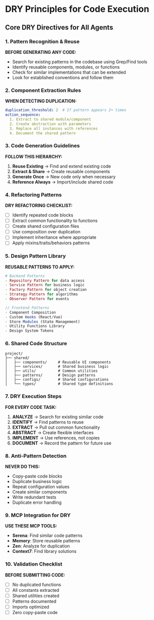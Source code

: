 # DRY Principles for Code Execution

## Core DRY Directives for All Agents

### 1. Pattern Recognition & Reuse
**BEFORE GENERATING ANY CODE:**
- Search for existing patterns in the codebase using Grep/Find tools
- Identify reusable components, modules, or functions
- Check for similar implementations that can be extended
- Look for established conventions and follow them

### 2. Component Extraction Rules
**WHEN DETECTING DUPLICATION:**
```yaml
duplication_threshold: 2  # If pattern appears 2+ times
action_sequence:
  1. Extract to shared module/component
  2. Create abstraction with parameters
  3. Replace all instances with references
  4. Document the shared pattern
```

### 3. Code Generation Guidelines
**FOLLOW THIS HIERARCHY:**
1. **Reuse Existing** → Find and extend existing code
2. **Extract & Share** → Create reusable components
3. **Generate Once** → New code only when necessary
4. **Reference Always** → Import/include shared code

### 4. Refactoring Patterns
**DRY REFACTORING CHECKLIST:**
- [ ] Identify repeated code blocks
- [ ] Extract common functionality to functions
- [ ] Create shared configuration files
- [ ] Use composition over duplication
- [ ] Implement inheritance where appropriate
- [ ] Apply mixins/traits/behaviors patterns

### 5. Design Pattern Library
**REUSABLE PATTERNS TO APPLY:**
```elixir
# Backend Patterns
- Repository Pattern for data access
- Service Pattern for business logic
- Factory Pattern for object creation
- Strategy Pattern for algorithms
- Observer Pattern for events
```

```typescript
// Frontend Patterns
- Component Composition
- Custom Hooks (React/Vue)
- Store Modules (State Management)
- Utility Functions Library
- Design System Tokens
```

### 6. Shared Code Structure
```
project/
├── shared/
│   ├── components/     # Reusable UI components
│   ├── services/       # Shared business logic
│   ├── utils/          # Common utilities
│   ├── patterns/       # Design patterns
│   ├── configs/        # Shared configurations
│   └── types/          # Shared type definitions
```

### 7. DRY Execution Steps
**FOR EVERY CODE TASK:**
1. **ANALYZE** → Search for existing similar code
2. **IDENTIFY** → Find patterns to reuse
3. **EXTRACT** → Pull out common functionality
4. **ABSTRACT** → Create flexible interfaces
5. **IMPLEMENT** → Use references, not copies
6. **DOCUMENT** → Record the pattern for future use

### 8. Anti-Pattern Detection
**NEVER DO THIS:**
- Copy-paste code blocks
- Duplicate business logic
- Repeat configuration values
- Create similar components
- Write redundant tests
- Duplicate error handling

### 9. MCP Integration for DRY
**USE THESE MCP TOOLS:**
- **Serena**: Find similar code patterns
- **Memory**: Store reusable patterns
- **Zen**: Analyze for duplication
- **Context7**: Find library solutions

### 10. Validation Checklist
**BEFORE SUBMITTING CODE:**
- [ ] No duplicated functions
- [ ] All constants extracted
- [ ] Shared utilities created
- [ ] Patterns documented
- [ ] Imports optimized
- [ ] Zero copy-paste code